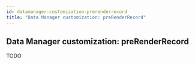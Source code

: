 ```yaml
---
id: datamanager-customization-prerenderrecord
title: "Data Manager customization: preRenderRecord"
---
```


## Data Manager customization: preRenderRecord

TODO

